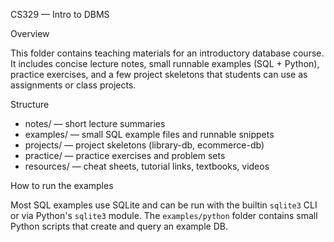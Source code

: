 CS329 — Intro to DBMS

Overview

This folder contains teaching materials for an introductory database course. It includes concise lecture notes, small runnable examples (SQL + Python), practice exercises, and a few project skeletons that students can use as assignments or class projects.

Structure

- notes/         — short lecture summaries
- examples/      — small SQL example files and runnable snippets
- projects/      — project skeletons (library-db, ecommerce-db)
- practice/      — practice exercises and problem sets
- resources/     — cheat sheets, tutorial links, textbooks, videos

How to run the examples

Most SQL examples use SQLite and can be run with the builtin `sqlite3` CLI or via Python's `sqlite3` module. The `examples/python` folder contains small Python scripts that create and query an example DB.

